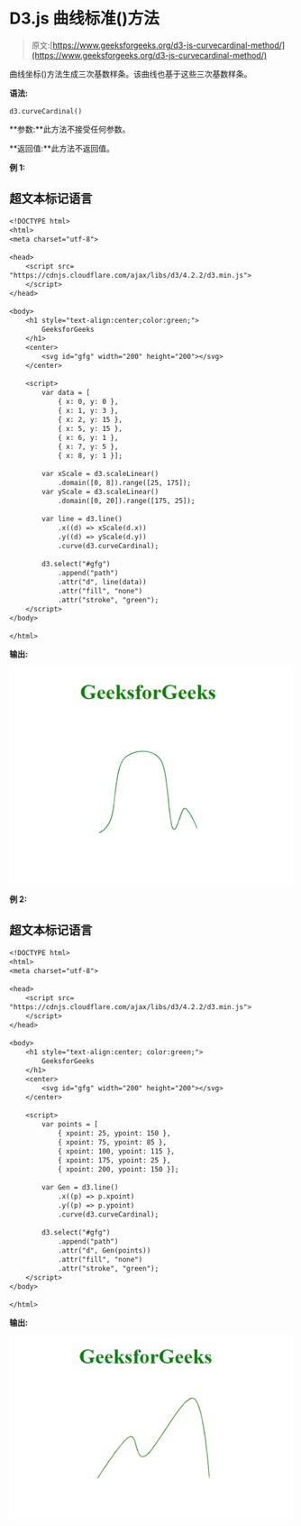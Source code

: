 # D3.js 曲线标准()方法

> 原文:[https://www.geeksforgeeks.org/d3-js-curvecardinal-method/](https://www.geeksforgeeks.org/d3-js-curvecardinal-method/)

曲线坐标()方法生成三次基数样条。该曲线也基于这些三次基数样条。

**语法:**

```
d3.curveCardinal()
```

**参数:**此方法不接受任何参数。

**返回值:**此方法不返回值。

**例 1:**

## 超文本标记语言

```
<!DOCTYPE html>
<html>
<meta charset="utf-8">

<head>
    <script src=
"https://cdnjs.cloudflare.com/ajax/libs/d3/4.2.2/d3.min.js">
    </script>
</head>

<body>
    <h1 style="text-align:center;color:green;">
        GeeksforGeeks
    </h1>
    <center>
        <svg id="gfg" width="200" height="200"></svg>
    </center>

    <script>
        var data = [
            { x: 0, y: 0 },
            { x: 1, y: 3 },
            { x: 2, y: 15 },
            { x: 5, y: 15 },
            { x: 6, y: 1 },
            { x: 7, y: 5 },
            { x: 8, y: 1 }];

        var xScale = d3.scaleLinear()
            .domain([0, 8]).range([25, 175]);
        var yScale = d3.scaleLinear()
            .domain([0, 20]).range([175, 25]);

        var line = d3.line()
            .x((d) => xScale(d.x))
            .y((d) => yScale(d.y))
            .curve(d3.curveCardinal);

        d3.select("#gfg")
            .append("path")
            .attr("d", line(data))
            .attr("fill", "none")
            .attr("stroke", "green");
    </script>
</body>

</html>
```

**输出:**

![](img/2353258fd89588479297c56322d79b21.png)

**例 2:**

## 超文本标记语言

```
<!DOCTYPE html>
<html>
<meta charset="utf-8">

<head>
    <script src=
"https://cdnjs.cloudflare.com/ajax/libs/d3/4.2.2/d3.min.js">
    </script>
</head>

<body>
    <h1 style="text-align:center; color:green;">
        GeeksforGeeks
    </h1>
    <center>
        <svg id="gfg" width="200" height="200"></svg>
    </center>

    <script>
        var points = [
            { xpoint: 25, ypoint: 150 },
            { xpoint: 75, ypoint: 85 },
            { xpoint: 100, ypoint: 115 },
            { xpoint: 175, ypoint: 25 },
            { xpoint: 200, ypoint: 150 }];

        var Gen = d3.line()
            .x((p) => p.xpoint)
            .y((p) => p.ypoint)
            .curve(d3.curveCardinal);

        d3.select("#gfg")
            .append("path")
            .attr("d", Gen(points))
            .attr("fill", "none")
            .attr("stroke", "green");
    </script>
</body>

</html>
```

**输出:**

![](img/57e95a3f85a7697a0d9526725ce0e7f6.png)